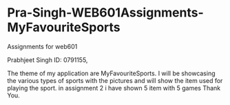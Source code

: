 # Pra-Singh-WEB601Assignments-MyFavouriteSports
Assignments for web601

Prabhjeet Singh ID: 0791155,

The theme of my application are MyFavouriteSports. I will be showcasing the various types of sports with the pictures and will show the item used for playing the sport.
in assignment 2 i have shown 5 item with 5 games
Thank You.
 
